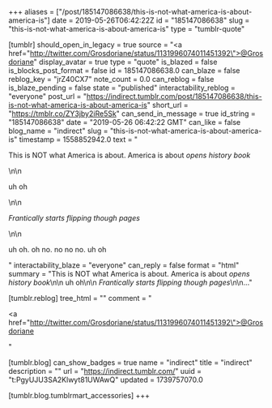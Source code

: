 +++
aliases = ["/post/185147086638/this-is-not-what-america-is-about-america-is"]
date = 2019-05-26T06:42:22Z
id = "185147086638"
slug = "this-is-not-what-america-is-about-america-is"
type = "tumblr-quote"

[tumblr]
should_open_in_legacy = true
source = "<a href=\"http://twitter.com/Grosdoriane/status/1131996074011451392\">@Grosdoriane</a>"
display_avatar = true
type = "quote"
is_blazed = false
is_blocks_post_format = false
id = 185147086638.0
can_blaze = false
reblog_key = "jrZ40CX7"
note_count = 0.0
can_reblog = false
is_blaze_pending = false
state = "published"
interactability_reblog = "everyone"
post_url = "https://indirect.tumblr.com/post/185147086638/this-is-not-what-america-is-about-america-is"
short_url = "https://tmblr.co/ZY3jby2iRe5Sk"
can_send_in_message = true
id_string = "185147086638"
date = "2019-05-26 06:42:22 GMT"
can_like = false
blog_name = "indirect"
slug = "this-is-not-what-america-is-about-america-is"
timestamp = 1558852942.0
text = "<p>This is NOT what America is about. America is about *opens history book*</p>\n\n<p>uh oh</p>\n\n<p>*Frantically starts flipping though pages*</p>\n\n<p>uh oh. oh no. no no no. uh oh</p>"
interactability_blaze = "everyone"
can_reply = false
format = "html"
summary = "This is NOT what America is about. America is about *opens history book*\n\n uh oh\n\n *Frantically starts flipping though pages*\n\n..."

[tumblr.reblog]
tree_html = ""
comment = "<p><a href=\"http://twitter.com/Grosdoriane/status/1131996074011451392\">@Grosdoriane</a></p>"

[tumblr.blog]
can_show_badges = true
name = "indirect"
title = "indirect"
description = ""
url = "https://indirect.tumblr.com/"
uuid = "t:PgyUJU3SA2Klwyt81UWAwQ"
updated = 1739757070.0

[tumblr.blog.tumblrmart_accessories]
+++
